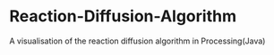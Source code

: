 # Reaction-Diffusion-Algorithm
A visualisation of the reaction diffusion algorithm in Processing(Java)
